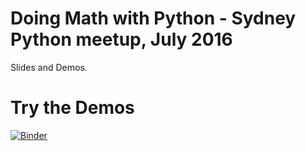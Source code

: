 # Doing Math with Python - Sydney Python meetup, July 2016

Slides and Demos.

# Try the Demos

[![Binder](http://mybinder.org/badge.svg)](http://mybinder.org/repo/doingmathwithpython/sypy-july-2016)
